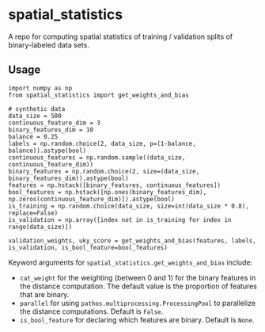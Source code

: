 # spatial_statistics
A repo for computing spatial statistics of training / validation splits
of binary-labeled data sets.

## Usage
  ```
import numpy as np
from spatial_statistics import get_weights_and_bias

# synthetic data
data_size = 500
continuous_feature_dim = 3
binary_features_dim = 10
balance = 0.25
labels = np.random.choice(2, data_size, p=(1-balance, balance)).astype(bool)
continuous_features = np.random.sample((data_size, continuous_feature_dim))
binary_features = np.random.choice(2, size=(data_size, binary_features_dim)).astype(bool)
features = np.hstack([binary_features, continuous_features])
bool_features = np.hstack([np.ones(binary_features_dim), np.zeros(continuous_feature_dim)]).astype(bool)
is_training = np.random.choice(data_size, size=int(data_size * 0.8), replace=False)
is_validation = np.array([index not in is_training for index in range(data_size)])

validation_weights, uky_score = get_weights_and_bias(features, labels, is_validation, is_bool_feature=bool_features)
```


Keyword arguments for ```spatial_statistics.get_weights_and_bias``` include:
   * ```cat_weight``` for the weighting (between 0 and 1) for the binary features in the distance computation. The default value is the proportion of features that are binary.
   * ```parallel``` for using ```pathos.multiprocessing.ProcessingPool``` to parallelize the distance computations. Default is ```False```.
   * ```is_bool_feature``` for declaring which features are binary. Default is ```None```.